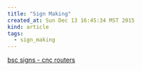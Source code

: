 ```yaml
---
title: "Sign Making"
created_at: Sun Dec 13 16:45:34 MST 2015
kind: article
tags:
  - sign_making
---
```



<a href="http://www.bscsigns.com/blog/item/96-signmaking-with-cnc-routers" target="_blank">bsc signs - cnc routers</a>


<!--
html boilerplate
<a href="" target="_blank"></a>
<img src="" width="400px">
-->
